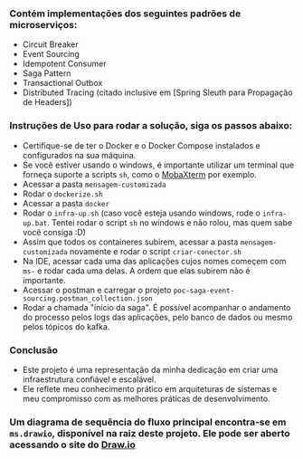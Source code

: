 ### Contém implementações dos seguintes padrões de microserviços:

- Circuit Breaker
- Event Sourcing
- Idempotent Consumer
- Saga Pattern
- Transactional Outbox
- Distributed Tracing (citado inclusive em [Spring Sleuth para Propagação de Headers])

### Instruções de Uso para rodar a solução, siga os passos abaixo:

- Certifique-se de ter o Docker e o Docker Compose instalados e configurados na sua máquina.
- Se você estiver usando o windows, é importante utilizar um terminal que forneça suporte a scripts ``sh``, como o [MobaXterm](https://mobaxterm.mobatek.net/) por exemplo.
- Acessar a pasta ``mensagem-customizada``
- Rodar o ``dockerize.sh`` 
- Acessar a pasta ``docker``
- Rodar o ``infra-up.sh`` (caso você esteja usando windows, rode o ``infra-up.bat``. Tentei rodar o script ``sh`` no windows e não rolou, mas quem sabe você consiga :D)
- Assim que todos os containeres subirem, acessar a pasta ``mensagem-customizada`` novamente e rodar o script ``criar-conector.sh``
- Na IDE, acessar cada uma das aplicações cujos nomes começem com ``ms-`` e rodar cada uma delas. A ordem que elas subirem não é importante.
- Acessar o postman e carregar o projeto ``poc-saga-event-sourcing.postman_collection.json``
- Rodar a chamada "início da saga". É possível acompanhar o andamento do processo pelos logs das aplicações, pelo banco de dados ou mesmo pelos tópicos do kafka. 

### Conclusão

- Este projeto é uma representação da minha dedicação em criar uma infraestrutura confiável e escalável.
- Ele reflete meu conhecimento prático em arquiteturas de sistemas e meu compromisso com as melhores práticas de desenvolvimento.

### Um diagrama de sequência do fluxo principal encontra-se em ``ms.drawio``, disponível na raiz deste projeto. Ele pode ser aberto acessando o site do [Draw.io](https://draw.io/)
